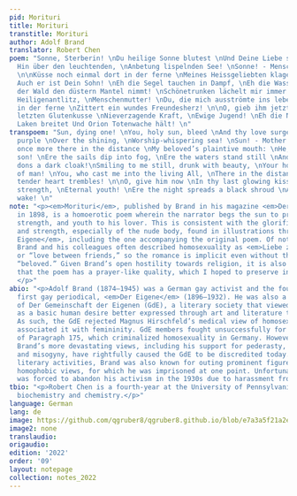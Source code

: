 ```yaml
---
pid: Morituri
title: Morituri
transtitle: Morituri
author: Adolf Brand
translator: Robert Chen
poem: "Sonne, Sterberin! \nDu heilige Sonne blutest \nUnd Deine Liebe strömt in Flammenpurpur
  Hin über den leuchtenden, \nAnbetung lispelnden See! \nSonne! - Menschenmutter!
  \n\nKüsse noch einmal dort in der ferne \nMeines Heissgeliebten klagenden Mund:
  Auch er ist Dein Sohn! \nEh die Segel tauchen in Dampf, \nEh die Wasser stehen \nUnd
  der Wald den düstern Mantel nimmt! \nSchönetrunken lächelt mir immer noch \nDein
  Heiligenantlitz, \nMenschenmutter! \nDu, die mich ausströmte ins lebende All, Dort
  in der ferne \nZittert ein wundes Freundesherz! \n\nO, gieb ihm jetzt \nIn Deinem
  letzten Glutenkusse \nNieverzagende Kraft, \nEwige Jugend! \nEh die Nacht das schwarze
  Laken breitet Und Orion Totenwache hält! \n"
transpoem: "Sun, dying one! \nYou, holy sun, bleed \nAnd thy love surges in flaming
  purple \nOver the shining, \nWorship-whispering sea! \nSun! - Mother of man! \n\nKiss
  once more there in the distance \nMy beloved’s plaintive mouth: \nHe, too, is thy
  son! \nEre the sails dip into fog, \nEre the waters stand still \nAnd the forest
  dons a dark cloak!\nSmiling to me still, drunk with beauty, \nYour holy face, \nMother
  of man! \nYou, who cast me into the living All, \nThere in the distance \nA friend’s
  tender heart trembles! \n\nO, give him now \nIn thy last glowing kiss \nUnwavering
  strength, \nEternal youth! \nEre the night spreads a black shroud \nAnd Orion keeps
  wake! \n"
note: "<p><em>Morituri</em>, published by Brand in his magazine <em>Der Eigene</em>
  in 1898, is a homoerotic poem wherein the narrator begs the sun to provide love,
  strength, and youth to his lover. This is consistent with the glorification of health
  and strength, especially of the nude body, found in illustrations throughout <em>Der
  Eigene</em>, including the one accompanying the original poem. Of note here is that
  Brand and his colleagues often described homosexuality as <em>Liebe zwischen Freunden</em>,
  or “love between friends,” so the romance is implicit even without the mention of
  “beloved.” Given Brand’s open hostility towards religion, it is also interesting
  that the poem has a prayer-like quality, which I hoped to preserve in the translation.
  </p>"
abio: "<p>Adolf Brand (1874–1945) was a German gay activist and the founder of the
  first gay periodical, <em>Der Eigene</em> (1896–1932). He was also a founding member
  of Der Gemeinschaft der Eigenen (GdE), a literary society that viewed homosexuality
  as a basic human desire better expressed through art and literature than biology.
  As such, the GdE rejected Magnus Hirschfeld’s medical view of homosexuality, which
  associated it with femininity. GdE members fought unsuccessfully for the reform
  of Paragraph 175, which criminalized homosexuality in Germany. However, some of
  Brand’s more devastating views, including his support for pederasty, white supremacy,
  and misogyny, have rightfully caused the GdE to be discredited today. Beyond his
  literary activities, Brand was also known for outing prominent figures who expressed
  homophobic views, for which he was imprisoned at one point. Unfortunately, Brand
  was forced to abandon his activism in the 1930s due to harassment from Nazi authorities.</p>"
tbio: "<p>Robert Chen is a fourth-year at the University of Pennsylvania studying
  biochemistry and chemistry.</p>"
language: German
lang: de
image: https://github.com/qgruber8/qgruber8.github.io/blob/e7a3a5f21a2e9d57650483f646e6120452302194/assets/images/images_22/Brand_Morituri.png
image2: none
translaudio: 
origaudio: 
edition: '2022'
order: '09'
layout: notepage
collection: notes_2022
---
```

